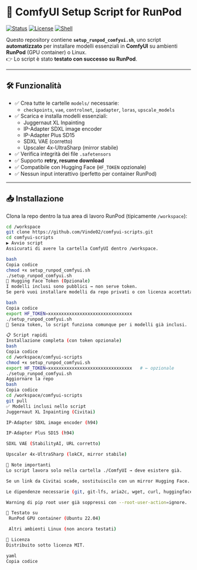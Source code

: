 # 🚀 ComfyUI Setup Script for RunPod

[![Status](https://img.shields.io/badge/status-tested%20on%20RunPod-brightgreen)](https://www.runpod.io/)
[![License](https://img.shields.io/badge/license-MIT-blue.svg)](LICENSE)
[![Shell](https://img.shields.io/badge/shell-bash-lightgrey)](https://www.gnu.org/software/bash/)

Questo repository contiene **`setup_runpod_comfyui.sh`**, uno script **automatizzato** per installare modelli essenziali in **ComfyUI** su ambienti **RunPod** (GPU container) o Linux.  
👉 Lo script è stato **testato con successo su RunPod**.

---

## 🛠️ Funzionalità
- ✅ Crea tutte le cartelle `models/` necessarie:
  - `checkpoints`, `vae`, `controlnet`, `ipadapter`, `loras`, `upscale_models`
- ✅ Scarica e installa modelli essenziali:
  - Juggernaut XL Inpainting
  - IP-Adapter SDXL image encoder
  - IP-Adapter Plus SD15
  - SDXL VAE (corretto)
  - Upscaler 4x-UltraSharp (mirror stabile)
- ✅ Verifica integrità dei file `.safetensors`
- ✅ Supporto **retry, resume download**
- ✅ Compatibile con Hugging Face (`HF_TOKEN` opzionale)
- ✅ Nessun input interattivo (perfetto per container RunPod)

---

## 📥 Installazione

Clona la repo dentro la tua area di lavoro RunPod (tipicamente `/workspace`):

```bash
cd /workspace
git clone https://github.com/Vinde02/comfyui-scripts.git
cd comfyui-scripts
▶️ Avvio script
Assicurati di avere la cartella ComfyUI dentro /workspace.

bash
Copia codice
chmod +x setup_runpod_comfyui.sh
./setup_runpod_comfyui.sh
🔑 Hugging Face Token (Opzionale)
I modelli inclusi sono pubblici → non serve token.
Se però vuoi installare modelli da repo privati o con licenza accettata, esporta il tuo HF_TOKEN:

bash
Copia codice
export HF_TOKEN=xxxxxxxxxxxxxxxxxxxxxxxxxxxxxxxx
./setup_runpod_comfyui.sh
📌 Senza token, lo script funziona comunque per i modelli già inclusi.

📋 Script rapidi
Installazione completa (con token opzionale)
bash
Copia codice
cd /workspace/comfyui-scripts
chmod +x setup_runpod_comfyui.sh
export HF_TOKEN=xxxxxxxxxxxxxxxxxxxxxxxxxxxxxxxx   # ← opzionale
./setup_runpod_comfyui.sh
Aggiornare la repo
bash
Copia codice
cd /workspace/comfyui-scripts
git pull
✅ Modelli inclusi nello script
Juggernaut XL Inpainting (Civitai)

IP-Adapter SDXL image encoder (h94)

IP-Adapter Plus SD15 (h94)

SDXL VAE (StabilityAI, URL corretto)

Upscaler 4x-UltraSharp (lokCX, mirror stabile)

📌 Note importanti
Lo script lavora solo nella cartella ./ComfyUI → deve esistere già.

Se un link da Civitai scade, sostituiscilo con un mirror Hugging Face.

Le dipendenze necessarie (git, git-lfs, aria2c, wget, curl, huggingface_hub, safetensors) vengono installate automaticamente.

Warning di pip root user già soppressi con --root-user-action=ignore.

🧪 Testato su
 RunPod GPU container (Ubuntu 22.04)

 Altri ambienti Linux (non ancora testati)

📜 Licenza
Distribuito sotto licenza MIT.

yaml
Copia codice

